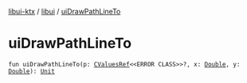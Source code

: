 [libui-ktx](../index.md) / [libui](index.md) / [uiDrawPathLineTo](./ui-draw-path-line-to.md)

# uiDrawPathLineTo

`fun uiDrawPathLineTo(p: `[`CValuesRef`](../kotlinx.cinterop/-c-values-ref/index.md)`<<ERROR CLASS>>?, x: `[`Double`](https://kotlinlang.org/api/latest/jvm/stdlib/kotlin/-double/index.html)`, y: `[`Double`](https://kotlinlang.org/api/latest/jvm/stdlib/kotlin/-double/index.html)`): `[`Unit`](https://kotlinlang.org/api/latest/jvm/stdlib/kotlin/-unit/index.html)